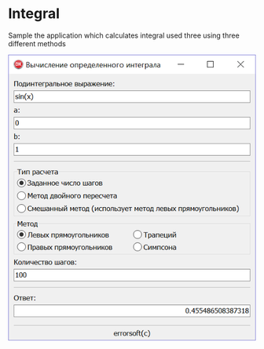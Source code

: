 # Integral
Sample the application which calculates integral used three using three different methods

![screenshot](screenshot.png) 
